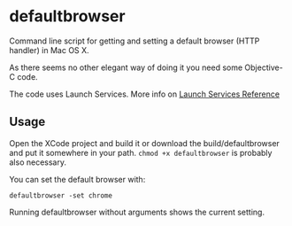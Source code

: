 defaultbrowser
==============

Command line script for getting and setting a default browser (HTTP handler) in Mac OS X.

As there seems no other elegant way of doing it you need some Objective-C code.

The code uses Launch Services. More info on 
[Launch Services Reference](https://developer.apple.com/library/mac/documentation/Carbon/Reference/LaunchServicesReference/Reference/reference.html)

Usage
-----

Open the XCode project and build it or download the build/defaultbrowser and put it somewhere
in your path. `chmod +x defaultbrowser` is probably also necessary.

You can set the default browser with:

    defaultbrowser -set chrome

Running defaultbrowser without arguments shows the current setting.